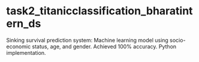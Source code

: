 # task2_titanicclassification_bharatintern_ds
Sinking survival prediction system: Machine learning model using socio-economic status, age, and gender. Achieved 100% accuracy. Python implementation.
